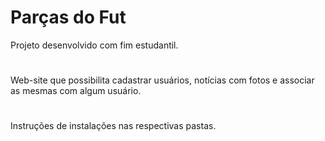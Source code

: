 # Parças do Fut

Projeto desenvolvido com fim estudantil.

#

Web-site que possibilita cadastrar usuários, notícias com fotos e associar as mesmas com algum usuário.

#

Instruções de instalações nas respectivas pastas.
